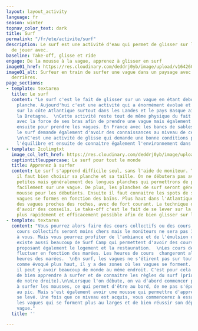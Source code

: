 ```yaml
---
layout: layout_activity
language: fr
season: winter
topnav_color_text: dark
title: Surf
permalink: "/fr/ete/activite/surf"
description: Le surf est une activité d'eau qui permet de glisser sur les vagues et
  de jouer avec.
baseline: Take-off, glisse et ride
engage: De la mousse à la vague, apprenez à glisser en surf
image01_href: https://res.cloudinary.com/deddrj0yb/image/upload/v1642605797/website/summer/tim-marshall-vn59e-3J2oo-unsplash_izyyiz.jpg
image01_alt: Surfeur en train de surfer une vague dans un paysage avec des collines
  derrières.
page_sections:
- template: textarea
  title: Le surf
  content: "Le surf c'est le fait de glisser sur un vague en étant debout sur une
    planche. Aujourd'hui c'est une activité qui a énormément évolué et très rependue
    sur la côte Atlantique surtout dans les Landes et le pays Basque ainsi que dans
    la Bretagne.  \nCette activité reste tout de même physique du fait de devoir ramer
    avec la force de ses bras afin de prendre une vague mais également de revenir
    ensuite pour prendre les vagues. En France avec les bancs de sables et les baïnes,
    le surf demande également d'avoir des connaissances au niveau de ces éléments.
    \n\nC'est une activité de glisse qui demande une bonne conditions physique, de
    l'équilibre et ensuite de connaitre également l'environnement dans lequel on évolue."
- template: 2colimgtxt
  image_col_left_href: https://res.cloudinary.com/deddrj0yb/image/upload/v1642605798/website/summer/victoria-palacios-scIXeTCipZA-unsplash_dhmqlq.jpg
  captiontitleuppercase: Le surf pour tout le monde
  title: Apprenez à surfer
  content: Le surf s'apprend difficile seul, sans l'aide de moniteur. Tout d'abord
    il faut bien choisir sa planche et sa taille. On ne débutera pas avec des planches
    petites mais généralement des longues planches qui permettrons de partir plus
    facilement sur une vague. De plus, les planches de surf seront généralement en
    mousse pour les débutants. Ensuite il faut connaitre les spots de surf, car les
    vagues se formes en fonction des baïns. Plus haut dans l'Atlantique, on peut retrouver
    des vagues proches des roches, avec de fort courant. La technique de surf demande
    d'avoir des conseils. Le take-off c'est le fait de se lever sur la planche le
    plus rapidement et efficacement possible afin de bien glisser sur la vague.
- template: textarea
  content: "Vous pourrez alors faire des cours collectifs ou des cours privés. Les
    cours collectifs seront moins chers mais le moniteurs ne sera pas 100% dédiée
    à vous. Mais vous pourrez profiter de l'ambiance et de l'émulsion du groupe. Il
    existe aussi beaucoup de Surf Camp qui permettent d'avoir des cours de surf en
    proposant également le logement et la restauration.  \nLes cours de Surf peuvent
    fluctuer en fonction des marées. Les heures de cours  changeront alors selon les
    heures des marées.  \nEn surf, les vagues ne s'étirent pas sur tout l'océan et
    comme évoqué plus haut, il y a des zones où les vagues se forment. De ce fait,
    il peut y avoir beaucoup de monde au même endroit. C'est pour cela qu'il est important
    de bien apprendre à surfer et de connaitre les règles du surf (priorité la personne
    de notre droite).\n\nLorsque l'on débute, on va d'abord commencer par apprendre
    à surfer les mousses, ce qui permet d'être au bord, de ne pas s'épuiser à aller
    au pic. Mais s'est également avoir une mousse qui permettre d'apprendre à bien
    se levé. Une fois que ce niveau est acquis, vous commencerez à essayer de prendre
    les vagues qui se forment plus au larges et de bien réussir son départ sur la
    vague."
  title: ''

---
```

